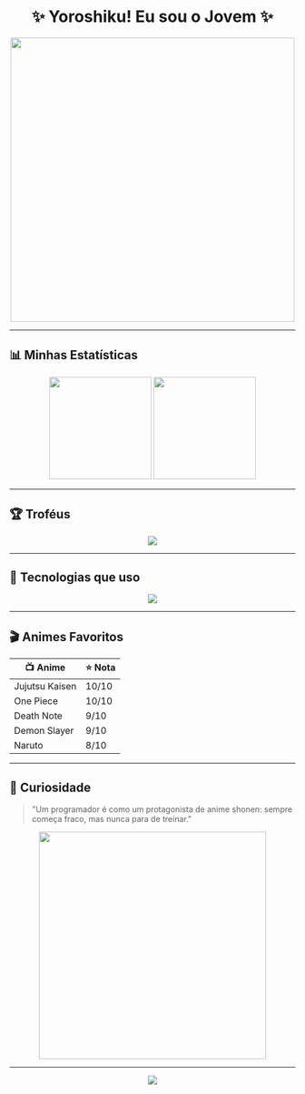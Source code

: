 <h1 align="center">✨ Yoroshiku! Eu sou o Jovem ✨</h1>

<p align="center">
  <img src="https://media.tenor.com/GfRP5qXJHfMAAAAC/gojo-satoru.gif" width="500">
</p>

---

## 📊 Minhas Estatísticas
<p align="center">
  <img height="180em" src="https://github-readme-stats.vercel.app/api?username=wifidose&show_icons=true&theme=tokyonight&count_private=true" />
  <img height="180em" src="https://github-readme-streak-stats.herokuapp.com/?user=wifidose&theme=tokyonight" />
</p>

---

## 🏆 Troféus
<p align="center">
  <img src="https://github-profile-trophy.vercel.app/?username=wifidose&theme=tokyonight&no-frame=true&row=1&column=6" />
</p>

---

## 🎯 Tecnologias que uso
<p align="center">
  <img src="https://skillicons.dev/icons?i=html,css,js,php,python,mysql,git,github,vscode,linux&theme=light" />
</p>

---

## 🎬 Animes Favoritos
| 📺 Anime | ⭐ Nota |
|----------|--------|
| Jujutsu Kaisen | 10/10 |
| One Piece | 10/10 |
| Death Note | 9/10 |
| Demon Slayer | 9/10 |
| Naruto | 8/10 |

---

## 📌 Curiosidade
> "Um programador é como um protagonista de anime shonen: sempre começa fraco, mas nunca para de treinar."

<p align="center">
  <img src="https://media.tenor.com/rmfwKQlzTrgAAAAC/itachi-naruto.gif" width="400">
</p>

---

<p align="center">
  <img src="https://komarev.com/ghpvc/?username=SEU-USUARIO&label=Visualizações&color=blue&style=flat" />
</p>
